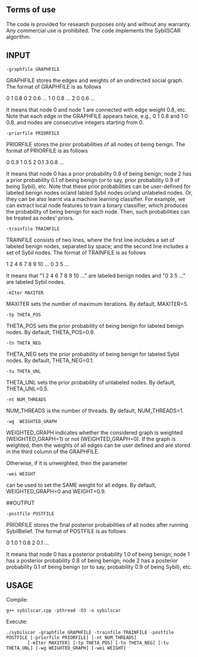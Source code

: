 ## Terms of use

The code is provided for research purposes only and without any warranty. Any commercial use is prohibited.
The code implements the SybilSCAR algorithm.

## INPUT
```
-graphfile GRAPHFILE
```
GRAPHFILE stores the edges and weights of an undirected social graph. The format of GRAPHFILE is as follows

0 1 0.8
0 2 0.6
...
1 0 0.8
...
2 0 0.6
...

It means that node 0 and node 1 are connected with edge weight 0.8, etc.
Note that each edge in the GRAPHFILE appears twice, e.g., 0 1 0.8 and 1 0 0.8, and nodes are consecutive integers starting from 0.

```
-priorfile PRIORFILE
```
PRIORFILE stores the prior probabilities of all nodes of being benign. The format of PRIORFILE is as follows

0 0.9
1 0.5
2 0.1
3 0.8
...  

It means that node 0 has a prior probability 0.9 of being benign; node 2 has a prior probability 0.1 of being benign (or to say, prior probability 0.9 of being Sybil), etc.
Note that these prior probabilities can be user-defined for labeled benign nodes or/and labled Sybil nodes or/and unlabeled nodes. Or, they can be also learnt via a machine learning classifier. For example, we can extract local node features to train a binary classifier, which produces the probability of being benign for each node. Then, such probabilities can be treated as nodes' priors.

```
-trainfile TRAINFILE
```
TRAINFILE consists of two lines, where the first line includes a set of labeled benign nodes, separated by space; and the second line includes a set of Sybil nodes. The format of TRAINFILE is as follows

1 2 4 6 7 8 9 10 ...
0 3 5 ...

It means that "1 2 4 6 7 8 9 10 ..." are labeled benign nodes and "0 3 5 ..." are labeled Sybil nodes.

```
-mIter MAXITER
```
MAXITER sets the number of maximum iterations. By default, MAXITER=5.

```
-tp THETA_POS
```
THETA_POS sets the prior probability of being benign for labeled benign nodes. By default, THETA_POS=0.9.

```
-tn THETA_NEG
```
THETA_NEG sets the prior probability of being benign for labeled Sybil nodes. By default, THETA_NEG=0.1.

```
-tu THETA_UNL
```
THETA_UNL sets the prior probability of unlabeled nodes. By default, THETA_UNL=0.5.

```
-nt NUM_THREADS
```
NUM_THREADS is the number of threads. By default, NUM_THREADS=1.

```
-wg  WEIGHTED_GRAPH
```
WEIGHTED_GRAPH indicates whether the considered graph is weighted (WEIGHTED_GRAPH=1) or not (WEIGHTED_GRAPH=0).
If the graph is weighted, then the weights of all edges can be user defined and are stored in the third column of the GRAPHFILE.

Otherwise, if it is unweighted, then the parameter
```
-wei WEIGHT
```
can be used to set the SAME weight for all edges.
By default, WEIGHTED_GRAPH=0 and WEIGHT=0.9.


##OUTPUT
```
-postfile POSTFILE
```
PRIORFILE stores the final posterior probabilities of all nodes after running SybilBelief. The format of POSTFILE is as follows

0 1.0
1 0.8
2 0.1
...  

It means that node 0 has a posterior probability 1.0 of being benign; node 1 has a posterior probability 0.8 of being benign; node 2 has a posterior probability 0.1 of being benign (or to say, probability 0.9 of being Sybil), etc.


## USAGE

Compile:
```
g++ sybilscar.cpp -pthread -O3 -o sybilscar
```
Execute:
```
./sybilscar -graphfile GRAPHFILE -trainfile TRAINFILE -postfile POSTFILE [-priorfile PRIORFILE] [-nt NUM_THREADS]
        [-mIter MAXITER] [-tp THETA_POS] [-tn THETA_NEG] [-tu THETA_UNL] [-wg WEIGHTED_GRAPH] [-wei WEIGHT]  
```
